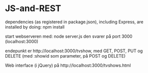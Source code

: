 # JS-and-REST

dependencies (as registered in package.json), including Express,
are installed by doing: npm install

start webserveren med: node server.js
den svarer på port 3000 (localhost:3000)

endepunkt er http://localhost:3000/tvshow, med GET, POST, PUT og DELETE
(med :showid som parameter, på POST og DELETE)

Web interface (i jQuery) på http://localhost:3000/tvshows.html

